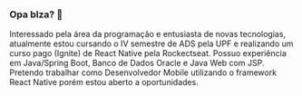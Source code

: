 ### Opa blza? 👋

Interessado pela área da programação e entusiasta de novas tecnologias, atualmente estou cursando o IV semestre de ADS pela UPF e realizando um curso pago (Ignite) de React Native pela Rockectseat. Possuo experiência em Java/Spring Boot, Banco de Dados Oracle e Java Web com JSP. Pretendo trabalhar como Desenvolvedor Mobile utilizando o framework React Native porém estou aberto a oportunidades.
